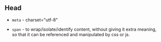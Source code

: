 
## Head
- `meta` - charset="utf-8"

- `span` - to wrap/isolate/identify content, without giving it extra meaning, so that it can be referenced and manipulated by css or js.